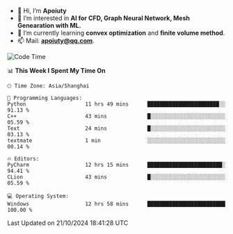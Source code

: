 - 👋 Hi, I’m **Apoiuty**
- 👀 I’m interested in **AI for CFD, Graph Neural Network, Mesh Genearation with ML.**
- 🌱 I’m currently learning **convex optimization** and **finite volume method**.
- 📫 Mail: **apoiuty@qq.com**.


<!--START_SECTION:waka-->
![Code Time](http://img.shields.io/badge/Code%20Time-1%2C307%20hrs%2017%20mins-blue)

📊 **This Week I Spent My Time On** 

```text
🕑︎ Time Zone: Asia/Shanghai

💬 Programming Languages: 
Python                   11 hrs 49 mins      ███████████████████████░░   91.13 % 
C++                      43 mins             █░░░░░░░░░░░░░░░░░░░░░░░░   05.59 % 
Text                     24 mins             █░░░░░░░░░░░░░░░░░░░░░░░░   03.13 % 
textmate                 1 min               ░░░░░░░░░░░░░░░░░░░░░░░░░   00.14 % 

🔥 Editors: 
PyCharm                  12 hrs 15 mins      ████████████████████████░   94.41 % 
CLion                    43 mins             █░░░░░░░░░░░░░░░░░░░░░░░░   05.59 % 

💻 Operating System: 
Windows                  12 hrs 58 mins      █████████████████████████   100.00 % 
```


 Last Updated on 21/10/2024 18:41:28 UTC
<!--END_SECTION:waka-->



<!---
Apoiuty/Apoiuty is a ✨ special ✨ repository because its `README.md` (this file) appears on your GitHub profile.
You can click the Preview link to take a look at your changes.
--->
